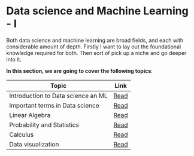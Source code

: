 # Data science and Machine Learning - I

Both data science and machine learning are broad fields, and each with considerable amount of depth. Firstly I want to lay out the foundational knowledge required for both. Then sort of pick up a niche and go deeper into it.

**In this section, we are going to cover the following topics**:

| Topic                              | Link                               |
| ---------------------------------- | ---------------------------------- |
| Introduction to Data science an ML | [Read](./Introduction.md)          |
| Important terms in Data science    | [Read](./Buzz_words.md)            |
| Linear Algebra                     | [Read](./Linear_algebra.md)        |
| Probability and Statistics         | [Read](./Probability_and_statistics_Introduction.md) |
| Calculus                           | [Read](./Calculus.md)              |
| Data visualization                 | [Read](./Data_visualization.md)    |
